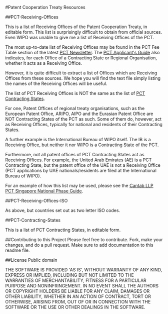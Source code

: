 #Patent Cooperation Treaty Resources

##PCT-Receiving-Offices

This is a list of Receiving Offices of the Patent Cooperation Treaty, in editable form. This list is surprisingly difficult to obtain from official sources. Even WIPO was unable to give me a list of Receiving Offices of the PCT.

The most up-to-date list of Receiving Offices may be found in the PCT Fee Table section of the latest [PCT Newsletter](http://www.wipo.int/pct/en/newslett/). The [PCT Applicant's Guide](http://www.wipo.int/pct/en/appguide/index.jsp) also indicates, for each Office of a Contracting State or Regional Organisation, whether it acts as a Receiving Office.

However, it is quite difficult to extract a list of Offices which are Receiving Offices from these sources. We hope you will find the text file simply listing the names of the Receiving Offices will be useful.

The list of PCT Receiving Offices is NOT the same as the list of [PCT Contracting States](https://github.com/Cantab/Patent-Cooperation-Treaty#pct-contracting-states).

For one, Patent Offices of regional treaty organisations, such as the European Patent Office, ARIPO, AIPO and the Eurasian Patent Office are NOT Contracting States of the PCT as such. Some of them do, however, act as Receiving Offices, typically for national and residents of their Contracting States.

A further example is the International Bureau of WIPO itself. The IB is a Receiving Office, but neither it nor WIPO is a Contracting State of the PCT.

Furthermore, not all patent offices of PCT Contracting States act as Receiving Offices. For example, the United Arab Emirates (AE) is a PCT Contracting State, but the patent office of the UAE is not a Receiving Office (PCT applications by UAE nationals/residents are filed at the International Bureau of WIPO).

For an example of how this list may be used, please see the [Cantab LLP PCT Singapore National Phase Guide](http://www.cantab-ip.com/singaporenationalphase.html).

##PCT-Receiving-Offices-ISO

As above, but countries set out as two letter ISO codes.

##PCT-Contracting-States

This is a list of PCT Contracting States, in editable form.

##Contributing to this Project
Please feel free to contribute. Fork, make your changes, and do a pull request. Make sure to add documentation to this readme file.

##License
Public domain

THE SOFTWARE IS PROVIDED 'AS IS', WITHOUT WARRANTY OF ANY KIND, EXPRESS OR IMPLIED, INCLUDING BUT NOT LIMITED TO THE WARRANTIES OF MERCHANTABILITY, FITNESS FOR A PARTICULAR PURPOSE AND NONINFRINGEMENT. IN NO EVENT SHALL THE AUTHORS OR COPYRIGHT HOLDERS BE LIABLE FOR ANY CLAIM, DAMAGES OR OTHER LIABILITY, WHETHER IN AN ACTION OF CONTRACT, TORT OR OTHERWISE, ARISING FROM, OUT OF OR IN CONNECTION WITH THE SOFTWARE OR THE USE OR OTHER DEALINGS IN THE SOFTWARE.